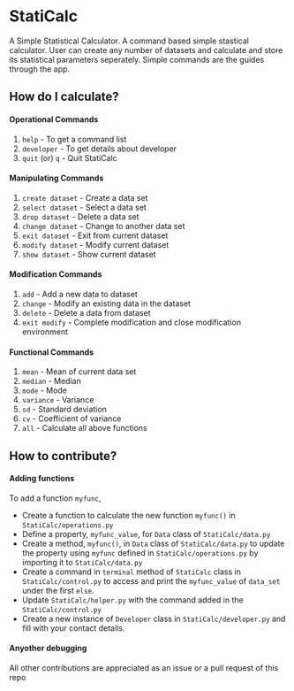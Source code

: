 # StatiCalc
A Simple Statistical Calculator. A command based simple stastical calculator. User can create any number of datasets and calculate and store its statistical parameters seperately. Simple commands are the guides through the app.

## How do I calculate?
#### Operational Commands
1. `help`                  - To get a command list
2. `developer`             - To get details about developer
3. `quit` (or) `q`        - Quit StatiCalc

#### Manipulating Commands
1. `create dataset`       - Create a data set
2. `select dataset`       - Select a data set
3. `drop dataset`         - Delete a data set
4. `change dataset`       - Change to another data set
5. `exit dataset`         - Exit from current dataset
6. `modify dataset`       - Modify current dataset
7. `show dataset`         - Show current dataset
            
#### Modification Commands
1. `add`                  - Add a new data to dataset
2. `change`               - Modify an existing data in the dataset
3. `delete`               - Delete a data from dataset
4. `exit modify`          - Complete modification and close modification environment
            
#### Functional Commands
1. `mean`                 - Mean of current data set
2. `median`               - Median
3. `mode`                 - Mode
4. `variance`             - Variance
5. `sd`                   - Standard deviation
6. `cv`                   - Coefficient of variance
7. `all`                  - Calculate all above functions

## How to contribute?
#### Adding functions
To add a function `myfunc`, 
* Create a function to calculate the new function `myfunc()` in `StatiCalc/operations.py`
* Define a property, `myfunc_value`, for `Data` class of `StatiCalc/data.py`
* Create a method, `myfunc()`, in `Data` class of `StatiCalc/data.py` to update the property using `myfunc` defined in `StatiCalc/operations.py` by importing it to `StatiCalc/data.py`
* Create a command in `terminal` method of `StatiCalc` class in `StatiCalc/control.py` to access and print the `myfunc_value` of `data_set` under the first `else`. 
* Update `StatiCalc/helper.py` with the command added in the `StatiCalc/control.py`
* Create a new instance of `Developer` class in `StatiCalc/developer.py` and fill with your contact details.

#### Anyother debugging
All other contributions are appreciated as an issue or a pull request of this repo 
